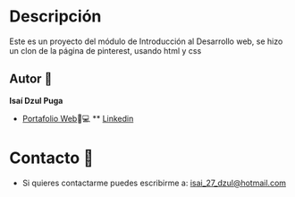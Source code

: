 # Descripción
Este es un proyecto del módulo de Introducción al Desarrollo web, se hizo un clon de la página de pinterest, usando html y css

## Autor 📝
**Isaí Dzul Puga**
* [Portafolio Web](https://isaidzp.github.io/Isaidzul.github.io/)📁💻
** [Linkedin](www.linkedin.com/in/isaídp)
<!-- # Ver ejemplo en vivo -->
<!-- # Instalación -->
# Contacto 📱
* Si quieres contactarme puedes escribirme a: isai_27_dzul@hotmail.com

